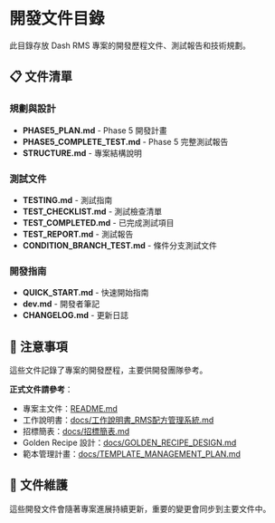 # 開發文件目錄

此目錄存放 Dash RMS 專案的開發歷程文件、測試報告和技術規劃。

## 📋 文件清單

### 規劃與設計
- **PHASE5_PLAN.md** - Phase 5 開發計畫
- **PHASE5_COMPLETE_TEST.md** - Phase 5 完整測試報告
- **STRUCTURE.md** - 專案結構說明

### 測試文件
- **TESTING.md** - 測試指南
- **TEST_CHECKLIST.md** - 測試檢查清單
- **TEST_COMPLETED.md** - 已完成測試項目
- **TEST_REPORT.md** - 測試報告
- **CONDITION_BRANCH_TEST.md** - 條件分支測試文件

### 開發指南
- **QUICK_START.md** - 快速開始指南
- **dev.md** - 開發者筆記
- **CHANGELOG.md** - 更新日誌

## 📌 注意事項

這些文件記錄了專案的開發歷程，主要供開發團隊參考。

**正式文件請參考**：
- 專案主文件：[README.md](../../README.md)
- 工作說明書：[docs/工作說明書_RMS配方管理系統.md](../../docs/工作說明書_RMS配方管理系統.md)
- 招標簡表：[docs/招標簡表.md](../../docs/招標簡表.md)
- Golden Recipe 設計：[docs/GOLDEN_RECIPE_DESIGN.md](../../docs/GOLDEN_RECIPE_DESIGN.md)
- 範本管理計畫：[docs/TEMPLATE_MANAGEMENT_PLAN.md](../../docs/TEMPLATE_MANAGEMENT_PLAN.md)

## 🔄 文件維護

這些開發文件會隨著專案進展持續更新，重要的變更會同步到主要文件中。
